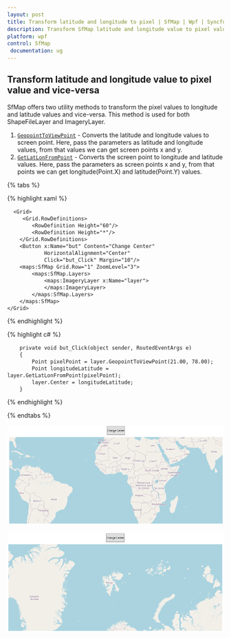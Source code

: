 ```yaml
---
layout: post
title: Transform latitude and longitude to pixel | SfMap | Wpf | Syncfusion
description: Transform SfMap latitude and longitude value to pixel value and vice-versa by using GeopointToViewPoint and GetLatLonFromPoint methods. 
platform: wpf
control: SfMap
 documentation: ug
---
```


## Transform latitude and longitude value to pixel value and vice-versa

SfMap offers two utility methods to transform the pixel values to longitude and latitude values and vice-versa. This method is used for both ShapeFileLayer and ImageryLayer.

1. [`GeopointToViewPoint`](https://help.syncfusion.com/cr/wpf/Syncfusion.UI.Xaml.Maps.MapLayer.html#Syncfusion_UI_Xaml_Maps_MapLayer_GeopointToViewPoint_System_Double_System_Double_) - Converts the latitude and longitude values to screen point. Here, pass the parameters as latitude and longitude values, from that values we can get screen points x and y.
2. [`GetLatLonFromPoint`](https://help.syncfusion.com/cr/wpf/Syncfusion.UI.Xaml.Maps.MapLayer.html#Syncfusion_UI_Xaml_Maps_MapLayer_GetLatLonFromPoint_System_Windows_Point_) - Converts the screen point to longitude and latitude values. Here, pass the parameters as screen points x and y, from that points we can get longitude(Point.X) and latitude(Point.Y) values.

{% tabs %}

{% highlight xaml %}

      <Grid>
         <Grid.RowDefinitions>
            <RowDefinition Height="60"/>
            <RowDefinition Height="*"/>
        </Grid.RowDefinitions>
        <Button x:Name="but" Content="Change Center"
                HorizontalAlignment="Center"
                Click="but_Click" Margin="10"/>
        <maps:SfMap Grid.Row="1" ZoomLevel="3">
            <maps:SfMap.Layers>
                <maps:ImageryLayer x:Name="layer">
                </maps:ImageryLayer>
            </maps:SfMap.Layers>
        </maps:SfMap>
    </Grid>

{% endhighlight %}

{% highlight c# %}

        private void but_Click(object sender, RoutedEventArgs e)
        {
            Point pixelPoint = layer.GeopointToViewPoint(21.00, 78.00);
            Point longitudeLatitude = layer.GetLatLonFromPoint(pixelPoint);
            layer.Center = longitudeLatitude;
        }

{% endhighlight %}

{% endtabs %}

![Set the center from screen point](Transform_latitude_and_longitude_value_to_pixel_images/Change_Center_Point_Before.png)

![Set the center from screen point](Transform_latitude_and_longitude_value_to_pixel_images/Change_Center_Point_After.png)